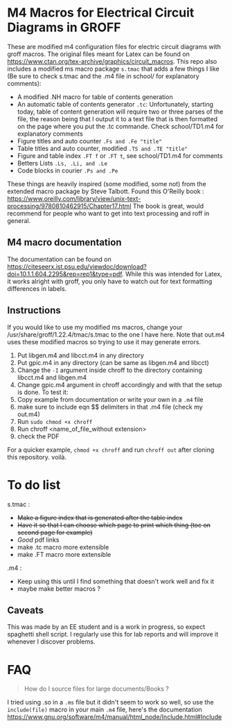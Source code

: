 
# M4 Macros for Electrical Circuit Diagrams in GROFF
These are modified m4 configuration files for electric circuit diagrams with groff macros. The original files meant for Latex can be found on https://www.ctan.org/tex-archive/graphics/circuit_macros.
This repo also includes a modified ms macro package `s.tmac` that adds a few things I like (Be sure to check s.tmac and the .m4 file in school/ for explanatory comments):
- A modified .NH macro for table of contents generation
- An automatic table of contents generator `.tc`: Unfortunately, starting today, table of content generation will require two or three parses of the file, the reason being that I output it to a text file that is then formatted on the page where you put the .tc commande. Check school/TD1.m4 for explanatory comments
- Figure titles and auto counter `.Fs and .Fe "title"`
- Table titles and auto counter, modified `.TS and .TE "title"`
- Figure and table index `.FT f` or `.FT t`, see school/TD1.m4 for comments
- Betters Lists `.Ls, .Li, and .Le`
- Code blocks in courier `.Ps and .Pe`

These things are heavily inspired (some modified, some not) from the extended macro package by Steve Talbott. Found this O'Reilly book :
https://www.oreilly.com/library/view/unix-text-processing/9780810462915/Chapter17.html
The book is great, would recommend for people who want to get into text processing and roff in general.

## M4 macro documentation
The documentation can be found on https://citeseerx.ist.psu.edu/viewdoc/download?doi=10.1.1.604.2295&rep=rep1&type=pdf. While this was intended for Latex, it works alright with groff, you only have to watch out for text formatting differences in labels.
## Instructions
If you would like to use my modified ms macros, change your /usr/share/groff/1.22.4/tmac/s.tmac to the one I have here. Note that out.m4 uses these modified macros so trying to use it may generate errors.
1. Put libgen.m4 and libcct.m4 in any directory
2. Put gpic.m4 in any directory (can be same as libgen.m4 and libcct)
3. Change the `-I` argument inside chroff to the directory containing libcct.m4 and libgen.m4
4. Change gpic.m4 argument in chroff accordingly
and with that the setup is done. To test it:
1. Copy example from documentation or write your own in a `.m4` file
2. make sure to include eqn $$ delimiters in that .m4 file (check my out.m4)
3. Run `sudo chmod +x chroff`
4. Run chroff <name_of_file_without extension>
5. check the PDF

For a quicker example, `chmod +x chroff` and run `chroff out` after cloning this repository.
voilà.
# To do list
s.tmac :
- ~~Make a figure index that is generated after the table index~~
- ~~Have it so that I can choose which page to print which thing (toc on second page for example)~~
- *Good* pdf links
- make .tc macro more extensible
- make .FT macro more extensible

.m4 :
- Keep using this until I find something that doesn't work well and fix it
- maybe make better macros ?

## Caveats
This was made by an EE student and is a work in progress, so expect spaghetti shell script. I regularly use this for lab reports and will improve it whenever I discover problems.

# FAQ
> How do I source files for large documents/Books ?

I tried using .so in a `.ms` file but it didn't seem to work so well, so use
the `include(file)` macro in your main `.m4` file, here's the documentation
https://www.gnu.org/software/m4/manual/html_node/Include.html#Include


